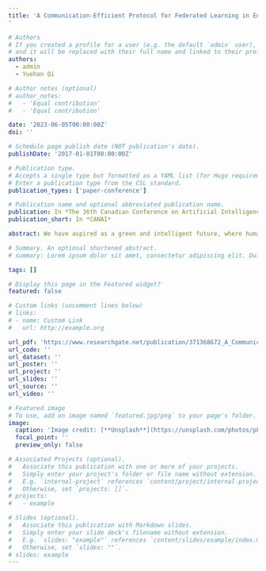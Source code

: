 ```yaml
---
title: 'A Communication-Efficient Protocol for Federated Learning in Energy Storage Systems
'

# Authors
# If you created a profile for a user (e.g. the default `admin` user), write the username (folder name) here
# and it will be replaced with their full name and linked to their profile.
authors:
  - admin
  - Yuehan Qi

# Author notes (optional)
# author_notes:
#   - 'Equal contribution'
#   - 'Equal contribution'

date: '2023-06-05T00:00:00Z'
doi: ''

# Schedule page publish date (NOT publication's date).
publishDate: '2017-01-01T00:00:00Z'

# Publication type.
# Accepts a single type but formatted as a YAML list (for Hugo requirements).
# Enter a publication type from the CSL standard.
publication_types: ['paper-conference']

# Publication name and optional abbreviated publication name.
publication: In *The 36th Canadian Conference on Artificial Intelligence*
publication_short: In *CANAI*

abstract: We have aspired as a green and intelligent future, where humans, the built environment,  and the nature are interconnected as a cyber-physical system. To such an Internet of Things, the sustainability and robustness of the power system is crucial, and the reliable operation of the battery-backed energy storage systems is key because of their abilities in power smoothing and shifting. However, detecting battery failures at the early-deployment stage is challenging due to the unavailability of anomalous measurement data and privacy concerns. In this paper, we propose an anomaly detection scheme for the energy storage systems without using prior information. We train autoencoders on the normal measurement data. Instead of training autoencoders in a centralized way, we train a global autoencoder over many energy storage systems in a federated manner without compromising privacy. Experimental results show that the proposed algorithm effectively detects anomalous batteries instantly after the system is set up without sharing sensitive data.

# Summary. An optional shortened abstract.
# summary: Lorem ipsum dolor sit amet, consectetur adipiscing elit. Duis posuere tellus ac convallis placerat. Proin tincidunt magna sed ex sollicitudin condimentum.

tags: []

# Display this page in the Featured widget?
featured: false

# Custom links (uncomment lines below)
# links:
# - name: Custom Link
#   url: http://example.org

url_pdf: 'https://www.researchgate.net/publication/371368672_A_Communication-Efficient_Protocol_for_Federated_Learning_in_Energy_Storage_Systems'
url_code: ''
url_dataset: ''
url_poster: ''
url_project: ''
url_slides: ''
url_source: ''
url_video: ''

# Featured image
# To use, add an image named `featured.jpg/png` to your page's folder.
image:
  caption: 'Image credit: [**Unsplash**](https://unsplash.com/photos/pLCdAaMFLTE)'
  focal_point: ''
  preview_only: false

# Associated Projects (optional).
#   Associate this publication with one or more of your projects.
#   Simply enter your project's folder or file name without extension.
#   E.g. `internal-project` references `content/project/internal-project/index.md`.
#   Otherwise, set `projects: []`.
# projects:
#   - example

# Slides (optional).
#   Associate this publication with Markdown slides.
#   Simply enter your slide deck's filename without extension.
#   E.g. `slides: "example"` references `content/slides/example/index.md`.
#   Otherwise, set `slides: ""`.
# slides: example
---
```


<!-- {{% callout note %}}
Click the _Cite_ button above to demo the feature to enable visitors to import publication metadata into their reference management software.
{{% /callout %}}

{{% callout note %}}
Create your slides in Markdown - click the _Slides_ button to check out the example.
{{% /callout %}}

Add the publication's **full text** or **supplementary notes** here. You can use rich formatting such as including [code, math, and images](https://docs.hugoblox.com/content/writing-markdown-latex/). -->

